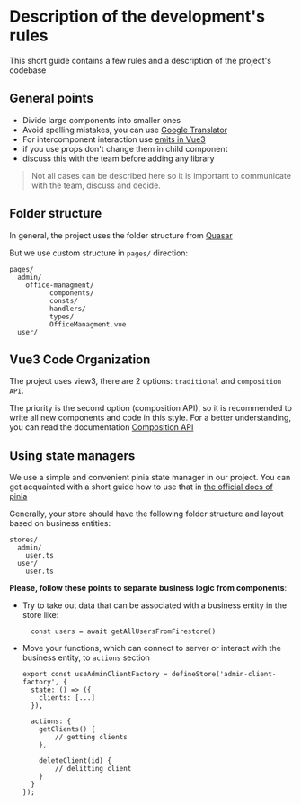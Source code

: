 # Description of the development's rules

This short guide contains a few rules and a description of the project's codebase

## General points

- Divide large components into smaller ones
- Avoid spelling mistakes, you can use [Google Translator](https://translate.google.com/)
- For intercomponent interaction use [emits in Vue3](https://vuejs.org/guide/components/events.html#emitting-and-listening-to-events)
- if you use props don't change them in child component
- discuss this with the team before adding any library

> Not all cases can be described here
> so it is important to communicate
> with the team, discuss and decide.

## Folder structure

In general, the project uses the folder structure from [Quasar](https://quasar.dev/quasar-cli-webpack/directory-structure)

But we use custom structure in `pages/` direction:

```
pages/
  admin/
    office-managment/
          components/
          consts/
          handlers/
          types/
          OfficeManagment.vue
  user/
```

## Vue3 Code Organization

The project uses view3, there are 2 options: `traditional` and `composition API`.

The priority is the second option (composition API), so it is recommended to write all new components and code in this style. For a better understanding, you can read the documentation [Composition API](https://vuejs.org/guide/extras/composition-api-faq.html)

## Using state managers

We use a simple and convenient pinia state manager in our project.
You can get acquainted with a short guide how to use that in [the official docs of pinia](https://pinia.vuejs.org/core-concepts/)

Generally, your store should have the following folder structure and layout based on business entities:

```
stores/
  admin/
    user.ts
  user/
    user.ts
```

**Please, follow these points to separate business logic from components**:

- Try to take out data that can be associated with a business entity in the store like:

  ```
    const users = await getAllUsersFromFirestore()
  ```

- Move your functions, which can connect to server or interact with the business entity, to `actions` section

  ```
  export const useAdminClientFactory = defineStore('admin-client-factory', {
    state: () => ({
      clients: [...]
    }),

    actions: {
      getClients() {
          // getting clients
      },

      deleteClient(id) {
          // delitting client
      }
    }
  });
  ```
